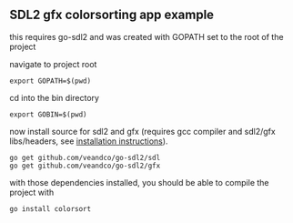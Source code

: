 ## SDL2 gfx colorsorting app example

this requires go-sdl2 and was created with GOPATH set to the root of the project

navigate to project root

``
export GOPATH=$(pwd)
``

cd into the bin directory

``
export GOBIN=$(pwd)
``

now install source for sdl2 and gfx (requires gcc compiler and sdl2/gfx libs/headers, see [installation 
instructions](https://github.com/veandco/go-sdl2)).


```
go get github.com/veandco/go-sdl2/sdl
go get github.com/veandco/go-sdl2/gfx    
```

with those dependencies installed, you should be able to compile the project with

``
go install colorsort
``
